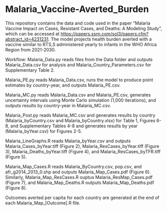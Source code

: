 # Malaria_Vaccine-Averted_Burden

This repository contains the data and code used in the paper "Malaria Vaccine Impact on Cases, Resistant Cases, and Deaths: A Modeling Study", which can be accessed at https://papers.ssrn.com/sol3/papers.cfm?abstract_id=4231231. The model projects health burden averted with a vaccine similar to RTS,S administered yearly to infants in the WHO Africa Region from 2021-2030. 

Workflow:
Malaria_Data.py reads files from the Data folder and outputs Malaria_Data.csv for analysis and Malaria_Country_Parameters.csv for Supplementary Table 2.

Malaria_PE.py reads Malaria_Data.csv, runs the model to produce point estimates by country-year, and outputs Malaria_PE.csv.

Malaria_MC.py reads Malaria_Data.csv and Malaria_PE.csv, generates uncertainty intervals using Monte Carlo simulation (1,000 iterations), and outputs results by country-year in Malaria_MC.csv.

Malaria_Post.py reads Malaria_MC.csv and generates results by country (Malaria_byCountry.csv and Malaria_byCountry.xlsx) for Table 1, Figures 6-8, and Supplementary Tables 4-8 and generates results by year (Malaria_byYear.csv) for Figures 2-5.

Malaria_LineGraphs.R reads Malaria_byYear.csv and outputs Malaria_Cases_byYear.tiff (Figure 2), Malaria_ResCases_byYear.tiff (Figure 3), Malaria_Deaths_byYear.tiff (Figure 4), and Malaria_ResCases_byTFR.tiff (Figure 5).

Malaria_Map_Cases.R reads Malaria_ByCountry.csv, pop.csv, and afr_g2014_2013_0.shp and outputs Malaria_Map_Cases.pdf (Figure 6). Similarly, Malaria_Map_ResCases.R ouptus Malaria_ResMap_Cases.pdf (Figure 7), and Malaria_Map_Deaths.R outputs Malaria_Map_Deaths.pdf (Figure 8).

Outcomes averted per capita for each country are generated at the end of each Malaria_Map_[Outcome].R file. 
